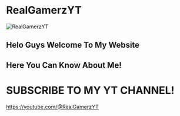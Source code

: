 # RealGamerzYT
![RealGamerzYT](https://github.com/RealGamerzYT7/RealGamerzYT7.github.io/assets/103527065/116017f4-2040-46da-a6c4-7787aca5db62)
## Helo Guys Welcome To My Website
## Here You Can Know About Me!

# SUBSCRIBE TO MY YT CHANNEL!
https://youtube.com/@RealGamerzYT

